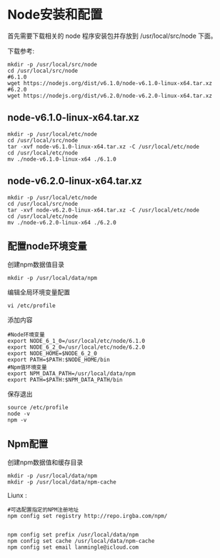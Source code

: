 
# Node安装和配置

首先需要下载相关的 node 程序安装包并存放到 /usr/local/src/node 下面。

下载参考:

    mkdir -p /usr/local/src/node
    cd /usr/local/src/node
    #6.1.0
    wget https://nodejs.org/dist/v6.1.0/node-v6.1.0-linux-x64.tar.xz
    #6.2.0
    wget https://nodejs.org/dist/v6.2.0/node-v6.2.0-linux-x64.tar.xz


## node-v6.1.0-linux-x64.tar.xz

	mkdir -p /usr/local/etc/node
	cd /usr/local/src/node
	tar -xvf node-v6.1.0-linux-x64.tar.xz -C /usr/local/etc/node
	cd /usr/local/etc/node
	mv ./node-v6.1.0-linux-x64 ./6.1.0

## node-v6.2.0-linux-x64.tar.xz

	mkdir -p /usr/local/etc/node
	cd /usr/local/src/node
	tar -xvf node-v6.2.0-linux-x64.tar.xz -C /usr/local/etc/node
	cd /usr/local/etc/node
	mv ./node-v6.2.0-linux-x64 ./6.2.0

## 配置node环境变量

创建npm数据值目录

	mkdir -p /usr/local/data/npm

编辑全局环境变量配置

	vi /etc/profile

添加内容

	#Node环境变量
	export NODE_6_1_0=/usr/local/etc/node/6.1.0
	export NODE_6_2_0=/usr/local/etc/node/6.2.0
	export NODE_HOME=$NODE_6_2_0
	export PATH=$PATH:$NODE_HOME/bin
	#Npm值环境变量
	export NPM_DATA_PATH=/usr/local/data/npm
	export PATH=$PATH:$NPM_DATA_PATH/bin

保存退出

	source /etc/profile
	node -v
	npm -v

## Npm配置

创建npm数据值和缓存目录

	mkdir -p /usr/local/data/npm
	mkdir -p /usr/local/data/npm-cache

Liunx :
	
	#可选配置指定的NPM注册地址
	npm config set registry http://repo.irgba.com/npm/


	npm config set prefix /usr/local/data/npm
	npm config set cache /usr/local/data/npm-cache
	npm config set email lanmingle@icloud.com

